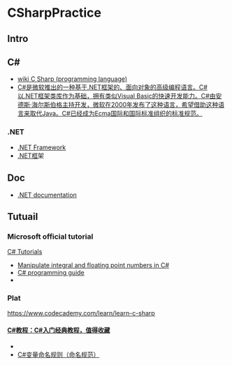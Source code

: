 # CSharpPractice
## Intro
## C#
- [wiki C Sharp (programming language)](https://en.wikipedia.org/wiki/C_Sharp_(programming_language))
- [C#是微软推出的一种基于.NET框架的、面向对象的高级编程语言。C#以.NET框架类库作为基础，拥有类似Visual Basic的快速开发能力。C#由安德斯·海尔斯伯格主持开发，微软在2000年发布了这种语言，希望借助这种语言来取代Java。C#已经成为Ecma国际和国际标准组织的标准规范。](https://zh.wikipedia.org/wiki/C%E2%99%AF)
### .NET
- [.NET Framework](https://en.wikipedia.org/wiki/.NET_Framework)
- [.NET框](https://zh.wikipedia.org/wiki/.NET%E6%A1%86%E6%9E%B6)架
## Doc
- [.NET documentation](https://docs.microsoft.com/en-us/dotnet/?view=netframework-4.8)
## Tutuail
### Microsoft official tutorial
[C# Tutorials](https://docs.microsoft.com/en-us/dotnet/csharp/tutorials/)

- [Manipulate integral and floating point numbers in C#](https://docs.microsoft.com/en-us/dotnet/csharp/tutorials/intro-to-csharp/numbers-in-csharp)
- [C# programming guide](https://docs.microsoft.com/zh-cn/dotnet/csharp/programming-guide/)
- 
### Plat
https://www.codecademy.com/learn/learn-c-sharp
#### [C#教程：C#入门经典教程，值得收藏](http://c.biancheng.net/csharp/)
- 
- [C#变量命名规则（命名规范）](http://c.biancheng.net/view/2795.html)
